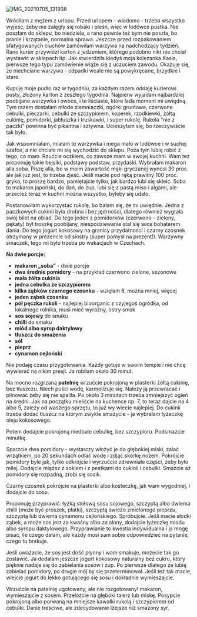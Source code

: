 ![IMG_20210705_131938](https://user-images.githubusercontent.com/87815121/128355179-76fe2432-b775-4d09-8266-f81f821f9b44.jpeg)

Wróciłam z mężem z urlopu. Przed urlopem - wiadomo - trzeba wszystko wyjeść, żeby nie zalęgły się robaki i pleśń, więc w lodówce pustka. Nie poszłam do sklepu, 
bo niedziela, a rano pewnie też bym nie poszła, bo pranie i krzątanie, normalna sprawa. Jeszcze przed rozpakowaniem sfatygowanych ciuchów zamówiłam warzywa na nadchodzący
tydzień. Rano kurier przywiózł karton z jedzeniem, którego podobno nikt nie chciał wystawić w sklepach itp. Jak stwierdziła kiedyś moja koleżanka Kasia, 
pierwsze tego typu zamówienie wiąże się z uczuciem zawodu. Okazuje się, że niechciane warzywa - odpadki wcale nie są powykręcane, brzydkie i stare. 

Kupuję moje pudło raz w tygodniu, za każdym razem oddaję kurierowi pusty, złożony karton z zeszłego tygodnia. Najpierw wyjadam najbardziej poobijane warzywka i owoce, 
i te liściaste, które lada moment mi uwiędną. Tym razem dostałam młode ziemniaczki, ogórki gruntowe, czerwone cebulki, pieczarki, cebulki ze szczypiorem, koperek, rzodkiewki,
żółtą cukinię, pomidorki, jabłuszka i truskawki, i super rukolę. Rukola "nie z paczki" powinna być pikantna i sztywna. Ucieszyłam się, bo rzeczywiście tak było. 

Jak wspomniałam, miałam te warzywka i mega mało w lodówce i w suchej szafce, a nie chciało mi się wychodzić do sklepu. Poza tym lubię robić z tego, co mam. 
Rzućcie oczkiem, co zawsze mam w swojej kuchni. Wam też proponuję takie bejsiki, podstawy podstaw, przydaśki. Wybrałam makaron alla soba. Piszę alla, 
bo w moim zawartość mąki gryczanej wynosi 30 proc. ale jak już jest, to trzeba zjeść. Jeśli macie pod ręką prawilny 100 proc. gryka, to proszę bardzo, 
pamiętajcie tylko, jak bardzo lubi się skleić. Soba to makaron japoński, do dań, do zup, lubi się z pastą miso i algami, ale przecież teraz w kuchni można wszystko,
byleby się udało.

Postanowiłam wykorzystać rukolę, bo bałam się, że mi uwiędnie. Jedna z paczkowych cukinii była drobna i bez jędrności, dlatego również wygrała swój bilet na obiad. 
Do tego jeden z pomidorków (czerwono - zielony, pękaty) był troszkę poobijany, niespodziewanie stał się wice bohaterem dania. Do tego jogurt kokosowy na granicy 
przydatności i czarny czosnek otrzymany w prezencie od siostry (super pomysł na prezent!). Warzywny smaczek, tego mi było trzeba po wakacjach w Czechach. 

**Na dwie porcje:**

- **makaron „soba”** - dwie porcje
- **dwa średnie pomidory** - na przykład czerwono zielone, sezonowe
- **mała żółta cukinia**
- **jedna cebulka ze szczypiorem**
- **kilka ząbków czarnego czosnku** - wzięłam 6, można mniej, więcej
- **jeden ząbek czosnku**  
- **pół pęczka rukoli** - najlepiej bioorganic z czyjegoś ogródka, od lokalnego rolnika, musi mieć wyraźny, ostry smak
- **sos sojowy** do smaku
- **chilli** do smaku
- **miód albo syrop daktylowy**
- **tłuszcz do smażenia**
- **sól**
- **pieprz**
- **cynamon cejloński**

Nie podaję czasu przygotowania. Każdy gotuje w swoim tempie i nie chcę wywierać na nikim presji. Ja robiłam około 30 minut. 

Na mocno rozgrzaną **patelnię** wrzućcie pokrojoną w plasterki żółtą cukinię, bez tłuszczu. Niech puści wodę, karmelizuje się. Należy ją przewracać
i pilnować żeby się nie spaliła. Po około 3 minutach trzeba zmniejszyć ogień na średni. Jak na początku mieliście na kuchence np. 7, to teraz dajcie na 4 albo 5, 
zależy od waszego sprzętu, to już wy wiecie najlepiej. Do cukinii trzeba dodać tłuszcz na którym zwykle smażycie - ja wybrałam łyżeczkę oleju kokosowego. 

Potem dodajcie pokrojoną niedbale cebulkę, bez szczypioru. Podsmażcie minutkę. 

Sparzcie dwa pomidory - wystarczy włożyć je do głębokiej miski, zalać wrzątkiem, po 20 sekundach odlać wodę i zdjąć skórkę nożem. Pokrójcie pomidory byle jak, 
tylko odkrójcie i wyrzućcie zdrewniałe części, żeby było milej. Dodajcie miąższ z sokiem i z pestkami do cukinii i cebulki. Smażcie aż pomidory się rozpadną, 
zrobi się sosik. 

Czarny czosnek pokrójcie na plasterki albo kosteczkę, jak wam wygodniej, i dodajcie do sosu. 

Proponuję przyprawić: łyżką stołową sosu sojowego, szczyptą albo dwiema chilli (może być proszek, płatki), szczyptą świeżo zmielonego pieprzu, szczyptą lub dwiema cynamonu 
cejlońskiego. Spróbujcie. Jeśli macie słodki ząbek, a może sos jest za kwaśny albo za słony, dodajcie łyżeczkę miodu albo syropu daktylowego. Przyprawianie to kwestia indywidualna 
i ja mogę pisać, ile czego dałam, ale każdy musi sam sobie odpowiedzieć na pytanie, czego tu brakuje. 

Jeśli uważacie, że sos jest dość płynny i wam smakuje, możecie tak go zostawić. Ja dodałam jeszcze jogurt kokosowy naturalny bez cukru, który pięknie nadaje się do zabielania sosów i zup. 
Po pierwsze dlatego że lubię zabielać pomidory, po drugie mój by się przeterminował. Jeśli też tak macie, wlejcie jogurt do lekko gotującego się sosu i dokładnie wymieszajcie. 

Wrzućcie na patelnię ugotowany, ale nie rozgotowany! makaron, wymieszajcie z sosem. Przełóżcie na głęboki talerz lub miskę. Posypcie pokrojoną albo porwaną na mniejsze kawałki rukolą 
i szczypiorem od cebulki. Danie treściwe, ale zdecydowanie lżejsze niż smażony syr. 
